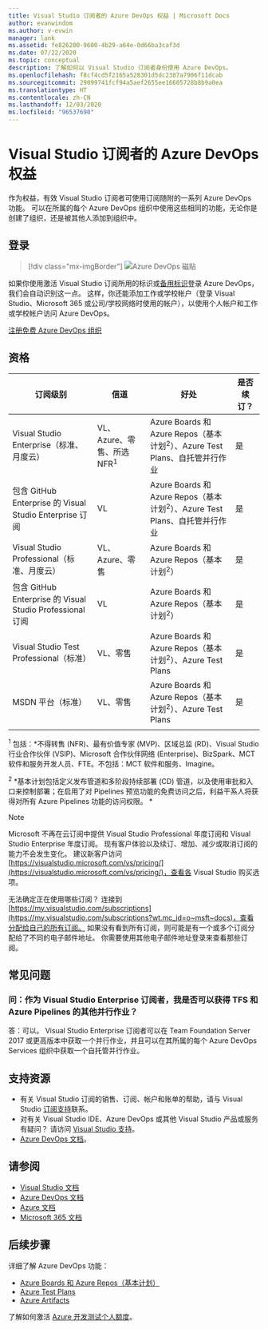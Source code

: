 ```yaml
---
title: Visual Studio 订阅者的 Azure DevOps 权益 | Microsoft Docs
author: evanwindom
ms.author: v-evwin
manager: lank
ms.assetid: fe826200-9600-4b29-a64e-0d66ba3caf3d
ms.date: 07/22/2020
ms.topic: conceptual
description: 了解如何以 Visual Studio 订阅者身份使用 Azure DevOps。
ms.openlocfilehash: f8cf4cd5f2165a528301d5dc2387a7906f11dcab
ms.sourcegitcommit: 29099741fcf94a5aef2655ee16605728b8b9a0ea
ms.translationtype: HT
ms.contentlocale: zh-CN
ms.lasthandoff: 12/03/2020
ms.locfileid: "96537690"
---
```

# <a name="azure-devops-benefits-for-visual-studio-subscribers"></a>Visual Studio 订阅者的 Azure DevOps 权益
作为权益，有效 Visual Studio 订阅者可使用订阅随附的一系列 Azure DevOps 功能。 可以在所属的每个 Azure DevOps 组织中使用这些相同的功能，无论你是创建了组织，还是被其他人添加到组织中。

## <a name="sign-in"></a>登录

   > [!div class="mx-imgBorder"]
   > ![Azure DevOps 磁贴](_img/vs-azure-devops/vs-azure-devops-tile.png "单击“开始”以登录到 Azure DevOps。")

   
如果你使用激活 Visual Studio 订阅所用的标识或[备用标识](vs-alternate-identity.md)登录 Azure DevOps，我们会自动识别这一点。  这样，你还能添加工作或学校帐户（登录 Visual Studio、Microsoft 365 或公司/学校网络时使用的帐户），以使用个人帐户和工作或学校帐户访问 Azure DevOps。

[注册免费 Azure DevOps 组织](https://visualstudio.microsoft.com/team-services/)

## <a name="eligibility"></a>资格
| 订阅级别                                                 |     信道                                            | 好处                                                          | 是否续订？    |
|--------------------------------------------------------------------|---------------------------------------------------------|------------------------------------------------------------------|---------------|
| Visual Studio Enterprise（标准、月度云）   | VL、Azure、零售、所选 NFR<sup>1</sup>  | Azure Boards 和 Azure Repos（基本计划<sup>2</sup>）、Azure Test Plans、自托管并行作业 |  是          |
| 包含 GitHub Enterprise 的 Visual Studio Enterprise 订阅   | VL| Azure Boards 和 Azure Repos（基本计划<sup>2</sup>）、Azure Test Plans、自托管并行作业 |  是          |
| Visual Studio Professional（标准、月度云） | VL、Azure、零售                                        | Azure Boards 和 Azure Repos（基本计划<sup>2</sup>）                                                             |  是          |
| 包含 GitHub Enterprise 的 Visual Studio Professional 订阅 | VL| Azure Boards 和 Azure Repos（基本计划<sup>2</sup>）                                                             |  是          |
| Visual Studio Test Professional（标准）                         | VL、零售                                              | Azure Boards 和 Azure Repos（基本计划<sup>2</sup>）、Azure Test Plans                                              |  是          |
| MSDN 平台（标准）                                          | VL、零售                                              | Azure Boards 和 Azure Repos（基本计划<sup>2</sup>）、Azure Test Plans                                             |  是          |
||

<sup>1</sup>  包括：*不得转售 (NFR)、最有价值专家 (MVP)、区域总监 (RD)、Visual Studio 行业合作伙伴 (VSIP)、Microsoft 合作伙伴网络 (Enterprise)、BizSpark、MCT 软件和服务开发人员、FTE。不包括：MCT 软件和服务、Imagine。

<sup>2</sup> *基本计划包括定义发布管道和多阶段持续部署 (CD) 管道，以及使用审批和入口来控制部署；在启用了对 Pipelines 预览功能的免费访问之后，利益干系人将获得对所有 Azure Pipelines 功能的访问权限。 *

> [!NOTE]
> Microsoft 不再在云订阅中提供 Visual Studio Professional 年度订阅和 Visual Studio Enterprise 年度订阅。 现有客户体验以及续订、增加、减少或取消订阅的能力不会发生变化。 建议新客户访问 [https://visualstudio.microsoft.com/vs/pricing/](https://visualstudio.microsoft.com/vs/pricing/)，查看各 Visual Studio 购买选项。

无法确定正在使用哪些订阅？  连接到 [https://my.visualstudio.com/subscriptions](https://my.visualstudio.com/subscriptions?wt.mc_id=o~msft~docs)，查看分配给自己的所有订阅。
如果没有看到所有订阅，则可能是有一个或多个订阅分配给了不同的电子邮件地址。  你需要使用其他电子邮件地址登录来查看那些订阅。

## <a name="frequently-asked-questions"></a>常见问题
### <a name="q-as-a-visual-studio-enterprise-subscriber-do-i-get-additional-parallel-jobs-for-tfs-and-azure-pipelines"></a>问：作为 Visual Studio Enterprise 订阅者，我是否可以获得 TFS 和 Azure Pipelines 的其他并行作业？
答：可以。 Visual Studio Enterprise 订阅者可以在 Team Foundation Server 2017 或更高版本中获取一个并行作业，并且可以在其所属的每个 Azure DevOps Services 组织中获取一个自托管并行作业。

## <a name="support-resources"></a>支持资源
- 有关 Visual Studio 订阅的销售、订阅、帐户和账单的帮助，请与 Visual Studio [订阅支持](https://visualstudio.microsoft.com/subscriptions/support/)联系。
- 对有关 Visual Studio IDE、Azure DevOps 或其他 Visual Studio 产品或服务有疑问？  请访问 [Visual Studio 支持](https://visualstudio.microsoft.com/support/)。
- [Azure DevOps 文档](/azure/devops/)。

## <a name="see-also"></a>请参阅
- [Visual Studio 文档](/visualstudio/)
- [Azure DevOps 文档](/azure/devops/)
- [Azure 文档](/azure/)
- [Microsoft 365 文档](/microsoft-365/)

## <a name="next-steps"></a>后续步骤
详细了解 Azure DevOps 功能：
- [Azure Boards 和 Azure Repos（基本计划）](https://azure.microsoft.com/services/devops/compare-features/)
- [Azure Test Plans](https://marketplace.visualstudio.com/items?itemName=ms.vss-testmanager-web)
- [Azure Artifacts](https://marketplace.visualstudio.com/items?itemName=ms.feed)

了解如何激活 [Azure 开发测试个人额度](vs-azure.md)。